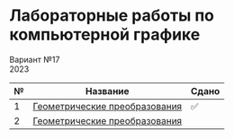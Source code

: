 # Лабораторные работы по компьютерной графике
Вариант №17  
2023  

| № | Название | Сдано |  
| --- | --- | --- |
| 1 | [Геометрические преобразования](https://github.com/XTDimasXT/BMSTU-CG/tree/master/lab_01) | ✅ |
| 2 | [Геометрические преобразования](https://github.com/XTDimasXT/BMSTU-CG/tree/lab_02/lab_02) | |
